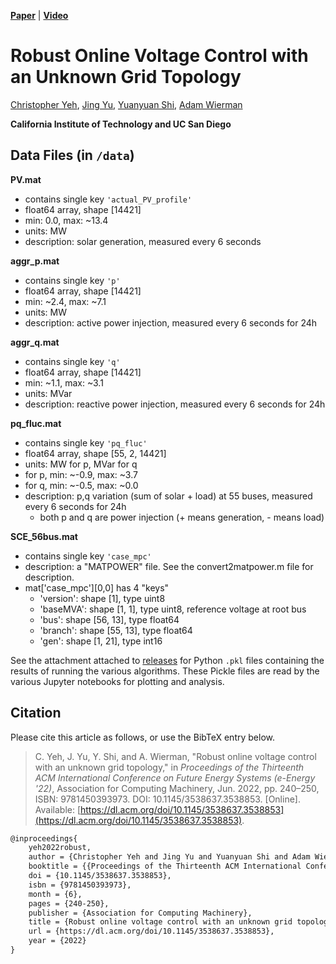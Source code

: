 [**Paper**](https://dl.acm.org/doi/10.1145/3538637.3538853) |
[**Video**](https://youtu.be/iDhDfDrXqoA)

# Robust Online Voltage Control with an Unknown Grid Topology

[Christopher Yeh](https://chrisyeh96.github.io/), [Jing Yu](https://scholar.google.com/citations?user=akiDVE8AAAAJ&hl=en), [Yuanyuan Shi](https://yyshi.eng.ucsd.edu/), [Adam Wierman](https://adamwierman.com/)

**California Institute of Technology and UC San Diego**


## Data Files (in `/data`)

**PV.mat**
- contains single key `'actual_PV_profile'`
- float64 array, shape [14421]
- min: 0.0, max: ~13.4
- units: MW
- description: solar generation, measured every 6 seconds

**aggr_p.mat**
- contains single key `'p'`
- float64 array, shape [14421]
- min: ~2.4, max: ~7.1
- units: MW
- description: active power injection, measured every 6 seconds for 24h

**aggr_q.mat**
- contains single key `'q'`
- float64 array, shape [14421]
- min: ~1.1, max: ~3.1
- units: MVar
- description: reactive power injection, measured every 6 seconds for 24h

**pq_fluc.mat**
- contains single key `'pq_fluc'`
- float64 array, shape [55, 2, 14421]
- units: MW for p, MVar for q
- for p, min: ~-0.9, max: ~3.7
- for q, min: ~-0.5, max: ~0.0
- description: p,q variation (sum of solar + load) at 55 buses, measured every 6 seconds for 24h
  - both p and q are power injection (+ means generation, - means load)

**SCE_56bus.mat**
- contains single key `'case_mpc'`
- description: a "MATPOWER" file. See the convert2matpower.m file for description.
- mat['case_mpc'][0,0] has 4 "keys"
    - 'version': shape [1], type uint8
    - 'baseMVA': shape [1, 1], type uint8, reference voltage at root bus
    - 'bus': shape [56, 13], type float64
    - 'branch': shape [55, 13], type float64
    - 'gen': shape [1, 21], type int16

See the attachment attached to [releases](https://github.com/chrisyeh96/voltctrl/releases) for Python `.pkl` files containing the results of running the various algorithms. These Pickle files are read by the various Jupyter notebooks for plotting and analysis.


## Citation

Please cite this article as follows, or use the BibTeX entry below.

> C. Yeh, J. Yu, Y. Shi, and A. Wierman, "Robust online voltage control with an unknown grid topology," in _Proceedings of the Thirteenth ACM International Conference on Future Energy Systems (e-Energy '22)_, Association for Computing Machinery, Jun. 2022, pp. 240–250, ISBN: 9781450393973. DOI: 10.1145/3538637.3538853. [Online]. Available: [https://dl.acm.org/doi/10.1145/3538637.3538853](https://dl.acm.org/doi/10.1145/3538637.3538853).

```tex
@inproceedings{
    yeh2022robust,
    author = {Christopher Yeh and Jing Yu and Yuanyuan Shi and Adam Wierman},
    booktitle = {{Proceedings of the Thirteenth ACM International Conference on Future Energy Systems (e-Energy '22)}},
    doi = {10.1145/3538637.3538853},
    isbn = {9781450393973},
    month = {6},
    pages = {240-250},
    publisher = {Association for Computing Machinery},
    title = {Robust online voltage control with an unknown grid topology},
    url = {https://dl.acm.org/doi/10.1145/3538637.3538853},
    year = {2022}
}
```
